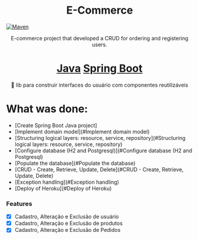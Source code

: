 <h1 align="center">E-Commerce</h1>

[![Maven](https://badgen.net/badge/icon/maven?icon=maven&label)](https://https://maven.apache.org/)

<p align="center">E-commerce project that developed a CRUD for ordering and registering users.</p>

<h1 align="center">
    <a href="https://pt-br.reactjs.org/">Java</a>
   <a href="https://pt-br.reactjs.org/">Spring Boot</a>
 
</h1>
<p align="center">🚀 lib para construir interfaces do usuário com componentes reutilizáveis</p>



What was done:
=================
<!--ts-->
   * [Create Spring Boot Java project]
   * [Implement domain model](#Implement domain model)
   * [Structuring logical layers: resource, service, repository](#Structuring logical layers: resource, service, repository)
   * [Configure database (H2 and Postgresql)](#Configure database (H2 and Postgresql)
   * [Populate the database](#Populate the database)
   * [CRUD - Create, Retrieve, Update, Delete](#CRUD - Create, Retrieve, Update, Delete)
   * [Exception handling](#Exception handling)
   * [Deploy of Heroku](#Deploy of Heroku)
<!--te-->

### Features

- [x] Cadastro, Alteração e Exclusão de usuário
- [x] Cadastro, Alteração e Exclusão de produtos
- [x] Cadastro, Alteração e Exclusão de Pedidos
